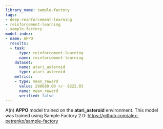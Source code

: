 ```yaml
---
library_name: sample-factory
tags:
- deep-reinforcement-learning
- reinforcement-learning
- sample-factory
model-index:
- name: APPO
  results:
  - task:
      type: reinforcement-learning
      name: reinforcement-learning
    dataset:
      name: atari_asteroid
      type: atari_asteroid
    metrics:
    - type: mean_reward
      value: 298680.00 +/- 8222.03
      name: mean_reward
      verified: false
---
```


A(n) **APPO** model trained on the **atari_asteroid** environment.
This model was trained using Sample Factory 2.0: https://github.com/alex-petrenko/sample-factory
    